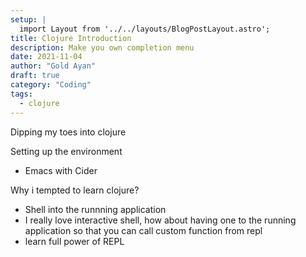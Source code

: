 ```yaml
---
setup: |
  import Layout from '../../layouts/BlogPostLayout.astro';
title: Clojure Introduction
description: Make you own completion menu
date: 2021-11-04
author: "Gold Ayan"
draft: true
category: "Coding"
tags:
  - clojure
---
```


Dipping my toes into clojure

Setting up the environment

- Emacs with Cider

Why i tempted to learn clojure?

- Shell into the runnning application
- I really love interactive shell, how about having one to the running application so that you can call custom function from repl
- learn full power of REPL
